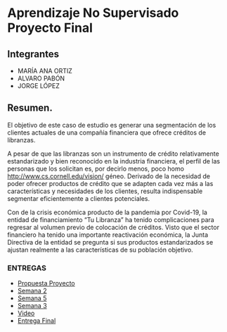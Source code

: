 # Aprendizaje No Supervisado Proyecto Final
## Integrantes

- MARÍA ANA ORTIZ
- ALVARO PABÓN
- JORGE LÓPEZ

## Resumen. 


El objetivo de este caso de estudio es generar una segmentación de los clientes actuales de una compañía financiera que ofrece créditos de libranzas.  

 

A pesar de que las libranzas son un instrumento de crédito relativamente estandarizado y bien reconocido en la industria financiera, el perfil de las personas que los solicitan es, por decirlo menos, poco homo http://www.cs.cornell.edu/vision/ géneo. Derivado de la necesidad de poder ofrecer productos de crédito que se adapten cada vez más a las características y necesidades de los clientes, resulta indispensable segmentar eficientemente a clientes potenciales. 

Con de la crisis económica producto de la pandemia por Covid-19, la entidad de financiamiento “Tu Libranza” ha tenido complicaciones para regresar al volumen previo de colocación de créditos. Visto que el sector financiero ha tenido una importante reactivación económica, la Junta Directiva de la entidad se pregunta si sus productos estandarizados se ajustan realmente a las características de su población objetivo. 

 ### ENTREGAS

- [Propuesta Proyecto]( https://github.com/maortiz1/AprendizajeNOSuper_Proyecto/blob/main/Entregas/Proyecto%20-%20Entrega%201-%20Propuesta.pdf)
- [Semana 2](https://github.com/maortiz1/AprendizajeNOSuper_Proyecto/blob/main/Entregas/Semana_2.pdf)
- [Semana 5](https://github.com/maortiz1/AprendizajeNOSuper_Proyecto/blob/main/Entregas/Semana_3.pdf)
- [Semana 3](https://github.com/maortiz1/AprendizajeNOSuper_Proyecto/blob/main/Entregas/Semana_5.pdf)
- [Video]( https://www.canva.com/design/DAFNJT9s4ys/-4-QanQ_GufXxIBuX8qiVA/watch?utm_content=DAFNJT9s4ys&utm_campaign=designshare&utm_medium=link&utm_source=publishsharelink)
- [Entrega Final]( https://github.com/maortiz1/AprendizajeNOSuper_Proyecto/blob/main/Entregas/Entrega%20Final%20-%20Proyecto.pdf)
